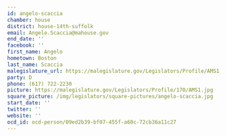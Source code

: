 ```yaml
---
id: angelo-scaccia
chamber: house
district: house-14th-suffolk
email: Angelo.Scaccia@mahouse.gov
end_date: ''
facebook: ''
first_name: Angelo
hometown: Boston
last_name: Scaccia
malegislature_url: https://malegislature.gov/Legislators/Profile/AMS1
party: D
phone: (617) 722-2230
picture: https://malegislature.gov/Legislators/Profile/170/AMS1.jpg
square_picture: /img/legislators/square-pictures/angelo-scaccia.jpg
start_date: ''
twitter: ''
website: ''
ocd_id: ocd-person/09ed2b39-bf07-455f-a60c-72cb36a11c27
---
```


